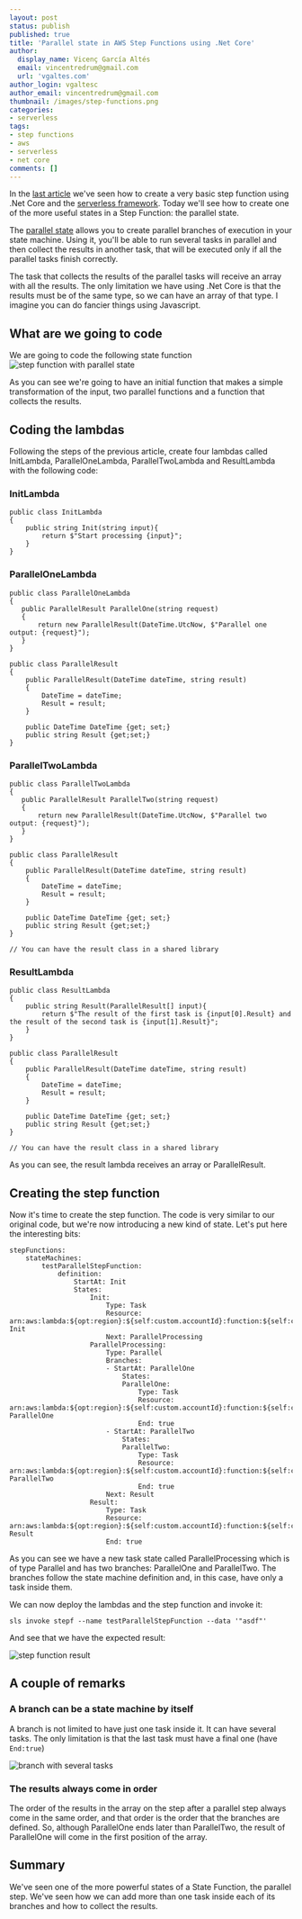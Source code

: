 ```yaml
---
layout: post
status: publish
published: true
title: 'Parallel state in AWS Step Functions using .Net Core'
author:
  display_name: Vicenç García Altés
  email: vincentredrum@gmail.com
  url: 'vgaltes.com'
author_login: vgaltesc
author_email: vincentredrum@gmail.com
thumbnail: /images/step-functions.png
categories:
- serverless
tags:
- step functions
- aws
- serverless
- net core
comments: []
---
```

In the [last article](http://vgaltes.com/serverless/step-functions-using-net-core/) we've seen how to create a very basic step function using .Net Core and the [serverless framework](http://serverless.com). Today we'll see how to create one of the more useful states in a Step Function: the parallel state.

The [parallel state](http://docs.aws.amazon.com/step-functions/latest/dg/amazon-states-language-parallel-state.html) allows you to create parallel branches of execution in your state machine. Using it, you'll be able to run several tasks in parallel and then collect the results in another task, that will be executed only if all the parallel tasks finish correctly.

The task that collects the results of the parallel tasks will receive an array with all the results. The only limitation we have using .Net Core is that the results must be of the same type, so we can have an array of that type. I imagine you can do fancier things using Javascript.

## What are we going to code
We are going to code the following state function
![step function with parallel state](/images/netcoreparallel/state-function.png)

As you can see we're going to have an initial function that makes a simple transformation of the input, two parallel functions and a function that collects the results.

## Coding the lambdas
Following the steps of the previous article, create four lambdas called InitLambda, ParallelOneLambda, ParallelTwoLambda and ResultLambda with the following code:

### InitLambda
    public class InitLambda
    {
        public string Init(string input){
            return $"Start processing {input}";
        }
    }

### ParallelOneLambda
    public class ParallelOneLambda
    {
       public ParallelResult ParallelOne(string request)
       {
           return new ParallelResult(DateTime.UtcNow, $"Parallel one output: {request}");
       }
    }

    public class ParallelResult
    {
        public ParallelResult(DateTime dateTime, string result)
        {
            DateTime = dateTime;
            Result = result;
        }

        public DateTime DateTime {get; set;}
        public string Result {get;set;}
    }

### ParallelTwoLambda

    public class ParallelTwoLambda
    {
       public ParallelResult ParallelTwo(string request)
       {
           return new ParallelResult(DateTime.UtcNow, $"Parallel two output: {request}");
       }
    }

    public class ParallelResult
    {
        public ParallelResult(DateTime dateTime, string result)
        {
            DateTime = dateTime;
            Result = result;
        }

        public DateTime DateTime {get; set;}
        public string Result {get;set;}
    }

    // You can have the result class in a shared library

### ResultLambda
    public class ResultLambda
    {
        public string Result(ParallelResult[] input){
            return $"The result of the first task is {input[0].Result} and the result of the second task is {input[1].Result}";
        }
    }

    public class ParallelResult
    {
        public ParallelResult(DateTime dateTime, string result)
        {
            DateTime = dateTime;
            Result = result;
        }

        public DateTime DateTime {get; set;}
        public string Result {get;set;}
    }

    // You can have the result class in a shared library

As you can see, the result lambda receives an array or ParallelResult.

## Creating the step function
Now it's time to create the step function. The code is very similar to our original code, but we're now introducing a new kind of state. Let's put here the interesting bits:

    stepFunctions:
        stateMachines:
            testParallelStepFunction:
                definition:
                    StartAt: Init
                    States:
                        Init:
                            Type: Task
                            Resource: arn:aws:lambda:${opt:region}:${self:custom.accountId}:function:${self:custom.initService}-${opt:stage}-Init
                            Next: ParallelProcessing
                        ParallelProcessing:
                            Type: Parallel
                            Branches:
                            - StartAt: ParallelOne
                                States:
                                ParallelOne:
                                    Type: Task
                                    Resource: arn:aws:lambda:${opt:region}:${self:custom.accountId}:function:${self:custom.parallelOneService}-${opt:stage}-ParallelOne
                                    End: true
                            - StartAt: ParallelTwo
                                States:
                                ParallelTwo:
                                    Type: Task
                                    Resource: arn:aws:lambda:${opt:region}:${self:custom.accountId}:function:${self:custom.parallelTwoService}-${opt:stage}-ParallelTwo
                                    End: true
                            Next: Result
                        Result:
                            Type: Task
                            Resource: arn:aws:lambda:${opt:region}:${self:custom.accountId}:function:${self:custom.resultService}-${opt:stage}-Result
                            End: true

As you can see we have a new task state called ParallelProcessing which is of type Parallel and has two branches: ParallelOne and ParallelTwo. The branches follow the state machine definition and, in this case, have only a task inside them.

We can now deploy the lambdas and the step function and invoke it:

    sls invoke stepf --name testParallelStepFunction --data '"asdf"'

And see that we have the expected result:

![step function result](/images/netcoreparallel/step-function-result.png)

## A couple of remarks

### A branch can be a state machine by itself
A branch is not limited to have just one task inside it. It can have several tasks. The only limitation is that the last task must have a final one (have `End:true`)

![branch with several tasks](/images/netcoreparallel/parallel-with-several-tasks.png)

### The results always come in order
The order of the results in the array on the step after a parallel step always come in the same order, and that order is the order that the branches are defined. So, although ParallelOne ends later than ParallelTwo, the result of ParallelOne will come in the first position of the array.

## Summary
We've seen one of the more powerful states of a State Function, the parallel step. We've seen how we can add more than one task inside each of its branches and how to collect the results.